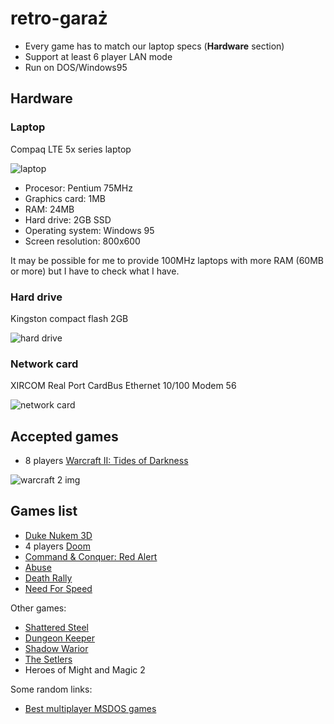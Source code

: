 # retro-garaż

* Every game has to match our laptop specs (**Hardware** section)
* Support at least 6 player LAN mode
* Run on DOS/Windows95

## Hardware
### Laptop
Compaq LTE 5x series laptop

![laptop](http://www.baber.com/baber/gifs/compaq_lte_5280_2.jpg)
* Procesor: Pentium 75MHz
* Graphics card: 1MB 
* RAM: 24MB
* Hard drive: 2GB SSD
* Operating system: Windows 95
* Screen resolution: 800x600

It may be possible for me to provide 100MHz laptops with more RAM (60MB or more) but I have to check what I have.

### Hard drive
Kingston compact flash 2GB

![hard drive](https://images-na.ssl-images-amazon.com/images/I/51QTLJpZ1ML._SY355_.jpg)

### Network card
XIRCOM Real Port CardBus Ethernet 10/100 Modem 56

![network card](https://i.ebayimg.com/images/g/BZ8AAOSwg3FUifnO/s-l300.jpg)

## Accepted games
* 8 players [Warcraft II: Tides of Darkness](https://www.google.com/search?client=ubuntu&sa=X&channel=fs&q=Warcraft+II:+Tides+of+Darkness&stick=H4sIAAAAAAAAAHWTO2_UQBSF8YqgZDZI0VAgTAoLIUSDdm2vPXYLgooIiYTa2vXYXtvjx3qMXx0tHbQ0CFo6fgX5AZQUdDRIdJQ4m7kDQdCdmTvznXOvdHd3bu3Nstlct127NXQW81orQi3j92jBtew5q-OSLfug0pqYBoUWLbPgD8lPld2z74bfr4S03Z6dKufQ3mRr0GcGQttWGebyZ5rCE-KY8NwkCz8E3TaJJzRZ6K0DmKE0EoHRmyYU0jF9Xch1NQdPo003NkTMHFdIEjEX7Cu3rADdh-kYBW1_WlWfz-HQpFYIP8yG8JUobLx5VELBGBIOKU2f5uBmJrUjm_VaX2hrs44y-YQ3kjK0MEqTGsSAcMyJKGCSyAHXBXdzifeMYQP3-tD3Qru6SQeYDmMErsNOjt7KujATXY22jMg8meESmY0YoPWaJLbQtCk78DU59TPIEDkdE9B0MPPSgkKXVhDOIms3AQMWetZX5c1kevDt55dr6qvJ6w-fPisvJ-jy_YDX-MUETY-D-qQ4Kmgc9viHgr8r6OBxUfCA9U8DtqwDelLg2-jKw7yO6x6raF_d9m3NO3r3koqQPOGPykXaewW__RftjqQdoqvqefcDWZARN0W_j5hexD3Dx2jvKMhWQcWfhPgRQg8KxgK_joscO-imen3my4vZdr287XqN3Bvof8X9dzuHq3EW47b-vazb-i9jKju_3AMAAA&ved=0ahUKEwiMqqKJ0Z_gAhWCRBUIHQ_qDDAQ-BYINA&biw=1859&bih=928)

![warcraft 2 img](https://upload.wikimedia.org/wikipedia/en/thumb/e/e3/Warcraft-2-Tides-Of-Darkness-Pc.jpg/220px-Warcraft-2-Tides-Of-Darkness-Pc.jpg)

## Games list
* [Duke Nukem 3D](https://www.google.com/search?client=ubuntu&hs=hse&sa=X&channel=fs&q=Duke+Nukem+3D&stick=H4sIAAAAAAAAAHWTPW_UQBCG8YmgZC9I0VIgTIoTQogG3dk-e-0WBBUREgm1lfPaPtu7ts9r_NXR0kFLg6Cl41eQH0BJQUeDREeJOXYWgqB7dmfmnXdGmt2dG7tzPl-YQb8yDZaIelZEMy7u0ELM-FNWJyU77cNq1iQ0LGbxKQ__QHGmqWqJjtezM23vJxq9xdbAjue0kh27jHJVmWWQQlwL0i2yDCLgtkl9yWRptC7IDKWZShmjaSKJrhUYEtfVAnqabbZxwCJ3PYkkZh60r7yyAuk-ykYraFtpV32-gEeT2RFUWA0RKxnY-Iu4hIA5pAJcWgHNoZuV1q4a1m8DyfZmHXOVIhqlMrSwSouaxARzzI0pyKSxC12XwsuVvG8OG_g3hr6X7BkWHWA7jBH4jjq1ept3EZdTjW0ZUX646RHljZjARk1SRzJtyg76WoIGHDzEbsekaDZYeWlDoMsqMGeTtZdCAxb59mft1WR68OX7pyv6i8nLdx8-as8n6OLdUNT42QRNj8P6pDgqaBL1-JuGv2ro4GFRiJD1j0N2Wof0pMA30aX7eZ3UPdbRvr6d21509PYFHSH1wu-182pvNfz6X2q3lNohuqz_mn4gSzLKTdHvJ6bn5Z7gY7R3FPJVWIlHEX6A0L2CsTCokyLHLrquX50H6mO-PS9_e16j7jX0v-D-m53D1biL8Vr_PtZt_AcOWnbP2wMAAA&ved=0ahUKEwjxv8jJzJ_gAhX8XRUIHbMeCqkQ-BYIKw&biw=1859&bih=928)
* 4 players [Doom](https://www.google.com/search?client=ubuntu&sa=X&channel=fs&q=Doom+(1993+video+game)&stick=H4sIAAAAAAAAAHWTPW_UQBCG8YmgZC9I0VIgTIoTQogG3dk-e-0WBBUREgm1lfN6fbZ3bZ_X-KujpYOWBkFLx68gP4CSgo4GiY4Sc-wYgqB7dmfmnXdGmt2dG7tzMV-YQZqaBo9lNcvZTMg7NJcz8ZRXccFPu7Cc1TEN81l0KsI_UJ5pqrpbKXS8jp9pez_R6Cy-BnY8p1Hs2AXLxso0hRTiWpBukWXAgJs68RWTpdG4INMXZqJkjLpmCl0rMBSuywX0NJt044BF4XoKScQ9aF96RQnSHUsHK2hbaZddtoBHndoMKqyayJUKbPxFVEDA7BMJLq2AZtDNSip3HNZvAsX2Zh2JMUXWo0rfwCotahITzHE3oiCTRC50XUovG-V9s9_Av9F3nWLPsGgP2-GcwDdrx9XbomVCTTW05WT0I0yPjN6ICWxUJHEU07pooa8laSDAQ-S2XImmvZUVNgTatARzNll7CTTgzLc_a68m04Mv3z9d0V9MXr778FF7PkEX74ayws8maHocVif5UU5j1uFvGv6qoYOHeS5D3j0O-WkV0pMc30SX7mdVXHVYR_v6dm570dLbF3SExhd-r51Xe6vh1_9SuzWqHaLL-q_pe7Ikg9wU_X5iel7uCT5Ge0ehWIWlfMTwA4Tu5ZyHQRXnGXbRdf3qPBg_5tvz8rfnNeheQ_8L7r_ZOVwNuxiu9e9j3cZ_AFvD5gfbAwAA&ved=0ahUKEwib0c2g0Z_gAhXSsHEKHfjgAoYQ-BYIOg&biw=1859&bih=928)
* [Command & Conquer: Red Alert](https://www.google.com/search?client=ubuntu&sa=X&channel=fs&q=Command+%26+Conquer:+Red+Alert&stick=H4sIAAAAAAAAAHWTv4-UQBTHZeOZu9kzuYyFEa_YGGNszC6wMNCe0cqLiXfWZJcBFpgBlkF-dbbXaWtjtLXzr_D-AEsLOxsTO0sR56FntPvOvJnP9_te8nZ3bu3N-XxhmXmQ6hqLRDnLghkX92gmZvwZK6OcrVq_mFUR9bNZuOL-H1KcK7s_v-teu5bSclp2rgxQrTXYBrTlWLXUg9n4M0ngCbENeG6QpReArqvYlZostdoGTJfrscRoVRVIaRueJuWmWICnXidbCyJy25GShMwB-8LJC0C3QdJHQcNPs2jTBRyqxAzgh1ERsZaFrbsIcyjoXSwgpeHRFNyMuLTHZt3ak9rcbkI-PhHVSOlqGKVBdaJDOGaHFDBxaIPrUjjpiHf1bgv3Wte2UjuaQTuYDmMEroNmHL3Jm4DLrnpbRsY8XHfImI3ooLWSxJbUtMob8DUE9ThkCO2GSWjSGWluQqFJCghnko0TgwELXPOz8moyPfjy_dM19cXk5bsPH5WzCbp85IsSP5-g6YlfnmbHGY2CFn9T8FcFHTzKMuGz9onPVqVPTzN8G115kJZR2WIV7atD3-aioXcvqQiNJ_xeuUh7q-DX_6LdGWmH6Kr6q_uOLEmPm6LfR0wv4p7iE7R37PO1X4jHAX6I0P2MMd8royzFNrqpXp9748V8WC93WK-eewP9r7j_Zudw3c-i39a_l3Wo_wCFqN6e3AMAAA&ved=0ahUKEwjR-PiR0Z_gAhXirHEKHdeEBVUQ-BYINw&biw=1859&bih=928)
* [Abuse](https://www.youtube.com/watch?v=8DKIY3luPV4)
* [Death Rally](https://www.google.com/search?client=ubuntu&hs=tre&channel=fs&q=Death+Rally&stick=H4sIAAAAAAAAAHWTP2_UQBDF8YmgZC9IkSkiTCROCCG6O3vPXrsNgooIiYTauvPaPtu7ts9r_K-jpQstDYKWjk9BPgAlBR0NEh0lx7GzKBLp3u7M_t6bsby7c29vyqczm3cRt-6yRNSTIppwQQsx4S9ZnZRs0YfVJF7wUFxou3-araBfSul4PbvQtgizx2wF2vGcVmrHLqNcvcwyaCEuhnZM5kEEum1SX2oyN1sXMENppRJjNk0kpYsDU8pVNQNPq83WDkTkricliZkH9pVXVoDuo2wTBW1f2lWfz-DQZHYEL3BDxFIW1v4sLqFgDamAlDigObjhtHbVsH4bSG2vVzFXLaJRlKGFVWJqEQvCMTemgEljF1znwssV3reGNdybQ99L7ZmYDrAdxghcR51a_fbDy6k2toyoPNzyiMpGLNBmTVJHatqUHfhiQQMOGWK3YxKaDTgvbSh0WQXhbLLyUjBgkW9_096Oxgfff329ZZyP3nz8_EV7PULXj0NR669GaHwa1mfFSUGTqNd_avoPDR08LQoRsv55yBZ1SM8K_T668Tivk7rXDbRvbOe2Zx19eM1ASJ30T9pl2gdNf_c_2gNFO0I3jb_TD2RONrgx-nfU6WXcC_0U7Z2EfBlW4lmkP0HoUcFYGNRJkesuumMcTgN1MW0SGhb-9vfacG-jq4r773eOlptdXPVv_gbW5gT3ygMAAA&sa=X&ved=0ahUKEwj1l9OxzJ_gAhVtSxUIHaCZBTsQ-BYIoAE)
* [Need For Speed](https://www.google.com/search?client=ubuntu&sa=X&channel=fs&q=The+Need+for+Speed&stick=H4sIAAAAAAAAAHWTv4-UQBTHZeOZu9kzuWBhxCs2xhgbswssDLRntPJi4p012WWABYYfyyAwdLbXaWtjtLXzr_D-AEsLOxsTO0sR542e0e478-Z93ve9zNvdubU3z-YL0pTd1tBpzOpZEc4ydo8UbJY9o3Vc0hUPqlkTk6CYRass-EOyc2X3Z7rh87WQtsvpuTJCdW7SDWjbtVuhbasMc5mZpvAEOyY8N_HSD0G3TeIJjZd66wCmL41EYPSmCYV0TF8XclMtoKbRplsbLGaOKySOqAvlK7esAM3DdLCCxkyr4vkCDk1qhZBhNpitRWDrLaISAkafMHBp-iSHamZSO7JZr_WFtrabKJNPWCMpfQujNImBDTBHnYgAJokcqLpkbi7xntFv4V7vORfa1U3Sw3QoxXAddnL0VtaFmehqKEux9JMZLpbesAFar3FiCz3-I_DMiJ-Bh8jpqICmvZmXFgS6tAJzFt64CRSgoWd9Vl5Npgdfvn-6pr2YvHz34aNyNkGXjwJWq88naHoS1KfFdostarczyćcUHikKvfFPWrgg4eFQULKH8S0FUdkNNCvY2uPMjruOaqhva1sW9r0ZG7lzSE5El9r1ykvVXU1_-i3ZG0Q3RV-9V9j5d4wE3R76NKLuKeqido7zjI1kHFHofqQ4TuF5QGfh0Xueqgm9r1uS8v5uN6eeN6Ddwb6H_B_Tc7h-thFsO2_r2sY_wHKxFKtNwDAAA&ved=0ahUKEwjnzdWQ2J_gAhU3QxUIHZqwBvMQ-BYIrwE&biw=1859&bih=928)

Other games:

* [Shattered Steel](https://www.youtube.com/watch?v=Wbtsc5ikHu4)
* [Dungeon Keeper](https://www.youtube.com/watch?v=mqF9RppF78s)
* [Shadow Warior](https://www.youtube.com/watch?v=ij2QOV4Hbyg)
* [The Setlers](https://www.youtube.com/watch?v=g4sb9j3GQnA)
* Heroes of Might and Magic 2

Some random links:
* [Best multiplayer MSDOS games](https://www.youtube.com/watch?v=wspa6GWalwU)

